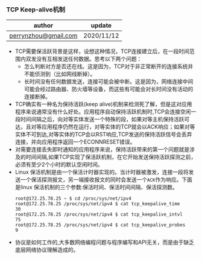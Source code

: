 
### TCP Keep-alive机制
| author | update |
| ------ | ------ |
| perrynzhou@gmail.com | 2020/11/12 |

- TCP需要保活跃背景是这样，设想这种情况，TCP连接建立后，在一段时间范围内双发没有互相发送任何数据。思考以下两个问题：
	- 怎么判断对方是否还在线。这是因为，TCP对于非正常断开的连接系统并不能侦测到（比如网线断掉）。
	- 长时间没有任何数据发送，连接可能会被中断。这是因为，网络连接中间可能会经过路由器、防火墙等设备，而这些有可能会对长时间没有活动的连接断掉。
- TCP确实有一种名为保持活跃(keep alive)机制来检测死了解，但是这对应用程序来说通常没有什么好处。应用程序自动保持活跃机制时,TCP会连接空闲一段时间间隔之后，向对等实体发送一个特殊的段，如果对等主机保持活跃可达，且对等应用程序仍然在运行，对等实体的TCP就会以ACK响应；如果对等实体不可到达,对等实体的TCP会以RST响应,TCP发送的保持活跃信号会丢弃连接，并向应用程序返回一个ECONNRESET错误。
- 对需要连接丢失即时通知的应用程序来说，保持活跃带来的第一个问题就是涉及的时间间隔,如果TCP实现了保活跃机制，在它开始发送保持活跃探测之前，必须有至少2个小时的默认空闲时间。
- Linux 保活机制是由一个保活计时器实现的。当计时器被激发，连接一段将发送一个保活探测报文，另一端接收报文的同时会发送一个`ACK`作为响应。下面是linux 保活机制的三个参数:保活时间、保活时间间隔、保活探测数。
  ```
  root@172.25.78.25 ~ $ cd /proc/sys/net/ipv4
  root@172.25.78.25 /proc/sys/net/ipv4 $ cat tcp_keepalive_time   
  30
  root@172.25.78.25 /proc/sys/net/ipv4 $ cat tcp_keepalive_intvl  
  75
  root@172.25.78.25 /proc/sys/net/ipv4 $ cat tcp_keepalive_probes 
  9
  ```
- 协议是如何工作的,大多数网络编程问题与程序编写和API无关，而是由于缺乏底层网络协议理解造成的。